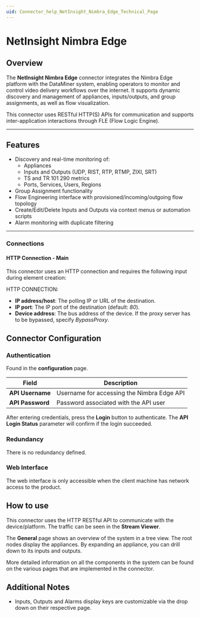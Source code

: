 ```yaml
---
uid: Connector_help_NetInsight_Nimbra_Edge_Technical_Page
---
```


# NetInsight Nimbra Edge

## Overview

The **NetInsight Nimbra Edge** connector integrates the Nimbra Edge platform with the DataMiner system, enabling operators to monitor and control video delivery workflows over the internet. It supports dynamic discovery and management of appliances, inputs/outputs, and group assignments, as well as flow visualization.

This connector uses RESTful HTTP(S) APIs for communication and supports inter-application interactions through FLE (Flow Logic Engine).

---

## Features

- Discovery and real-time monitoring of:
  - Appliances
  - Inputs and Outputs (UDP, RIST, RTP, RTMP, ZIXI, SRT)
  - TS and TR 101 290 metrics
  - Ports, Services, Users, Regions
- Group Assignment functionality
- Flow Engineering interface with provisioned/incoming/outgoing flow topology
- Create/Edit/Delete Inputs and Outputs via context menus or automation scripts
- Alarm monitoring with duplicate filtering
---

### Connections

#### HTTP Connection - Main

This connector uses an HTTP connection and requires the following input during element creation:

HTTP CONNECTION:

- **IP address/host**: The polling IP or URL of the destination.
- **IP port**: The IP port of the destination (default: *80*).
- **Device address**: The bus address of the device. If the proxy server has to be bypassed, specify *BypassProxy*.

## Connector Configuration
 
### Authentication

Found in the **configuration** page.

| Field        | Description                                      |
|--------------|--------------------------------------------------|
| **API Username** | Username for accessing the Nimbra Edge API |
| **API Password** | Password associated with the API user       |

After entering credentials, press the **Login** button to authenticate. The **API Login Status** parameter will confirm if the login succeeded.

### Redundancy

There is no redundancy defined.

### Web Interface

The web interface is only accessible when the client machine has network access to the product.

## How to use

This connector uses the HTTP RESTful API to communicate with the device/platform. The traffic can be seen in the **Stream Viewer**.

The **General** page shows an overview of the system in a tree view. The root nodes display the appliances. By expanding an appliance, you can drill down to its inputs and outputs.

More detailed information on all the components in the system can be found on the various pages that are implemented in the connector.
 
## Additional Notes

- Inputs, Outputs and Alarms display keys are customizable via the drop down on their respective page.